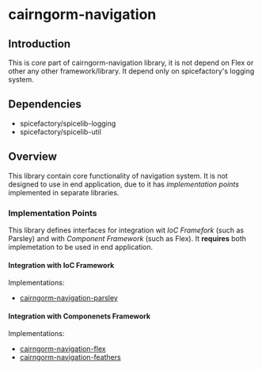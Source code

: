 cairngorm-navigation
====================

## Introduction

This is _core_ part of cairngorm-navigation library, it is not depend on Flex or other any other framework/library. It depend only on spicefactory's logging system.

## Dependencies
 * spicefactory/spicelib-logging
 * spicefactory/spicelib-util

## Overview

This library contain core functionality of navigation system. It is not designed to use in end application, due to it has _implementation points_ implemented in separate libraries.

### Implementation Points

This library defines interfaces for integration wit _IoC Framefork_ (such as Parsley) and with _Component Framework_ (such as Flex). It **requires** both implemetation to be used in end application.

#### Integration with IoC Framework

Implementations:
 * [cairngorm-navigation-parsley](https://github.com/rozdonmobile/cairngorm-navigation-parsley)

#### Integration with Componenets Framework

Implementations:
 * [cairngorm-navigation-flex](https://github.com/rozdonmobile/cairngorm-navigation-flex)
 * [cairngorm-navigation-feathers](https://github.com/rozdonmobile/cairngorm-navigation-feathers)
